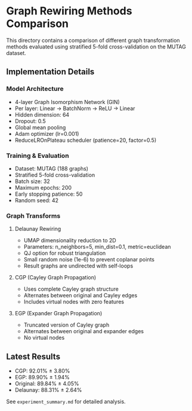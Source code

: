 # Graph Rewiring Methods Comparison

This directory contains a comparison of different graph transformation methods evaluated using stratified 5-fold cross-validation on the MUTAG dataset.

## Implementation Details

### Model Architecture
- 4-layer Graph Isomorphism Network (GIN)
- Per layer: Linear → BatchNorm → ReLU → Linear
- Hidden dimension: 64
- Dropout: 0.5
- Global mean pooling
- Adam optimizer (lr=0.001)
- ReduceLROnPlateau scheduler (patience=20, factor=0.5)

### Training & Evaluation
- Dataset: MUTAG (188 graphs)
- Stratified 5-fold cross-validation
- Batch size: 32
- Maximum epochs: 200
- Early stopping patience: 50
- Random seed: 42

### Graph Transforms
1. Delaunay Rewiring
   - UMAP dimensionality reduction to 2D
   - Parameters: n_neighbors=5, min_dist=0.1, metric=euclidean
   - QJ option for robust triangulation
   - Small random noise (1e-6) to prevent coplanar points
   - Result graphs are undirected with self-loops

2. CGP (Cayley Graph Propagation)
   - Uses complete Cayley graph structure
   - Alternates between original and Cayley edges
   - Includes virtual nodes with zero features

3. EGP (Expander Graph Propagation)
   - Truncated version of Cayley graph
   - Alternates between original and expander edges
   - No virtual nodes

## Latest Results
- CGP: 92.01% ± 3.80%
- EGP: 89.90% ± 1.94%
- Original: 89.84% ± 4.05%
- Delaunay: 88.31% ± 2.64%

See `experiment_summary.md` for detailed analysis.
